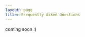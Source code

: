 ```yaml
---
layout: page
title: Frequently Asked Questions
---
```


coming soon :)

<!-- 

STOP... before going any further, please make sure you have carefully read through each of the following pages as most questions we receive are satisfactorily addressed therein...

- insert
- insert

If still you have not discovered the information you seek, please refer to the list of frequently asked questions below. If that doesn't do the trick, scan through the questions previously submitted in our web-based information group as another may have already inquired the same. And if that fails?... feel free to post your question and we will respond ASAP.

line goes here

// brainstorming list... -->